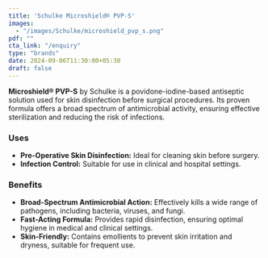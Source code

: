 ```yaml
---
title: 'Schulke Microshield® PVP-S'
images:
  - "/images/Schulke/microshield_pvp_s.png"
pdf: ""
cta_link: "/enquiry"
type: "brands"
date: 2024-09-06T11:30:00+05:30
draft: false
---
```


<!-- ### Product Description -->

**Microshield® PVP-S** by Schulke is a povidone-iodine-based antiseptic solution used for skin disinfection before surgical procedures. Its proven formula offers a broad spectrum of antimicrobial activity, ensuring effective sterilization and reducing the risk of infections.

<!-- ### Key Features

- **Povidone-Iodine Formula:** Provides strong antimicrobial activity against a wide range of pathogens.
- **Skin-Friendly:** Formulated to be non-irritating and suitable for sensitive skin.
- **Long-Lasting Protection:** Continues to provide antimicrobial action post-application.
- **Easy Application:** Liquid solution that ensures thorough skin coverage.
- **Sterile Packaging:** Designed for hygienic use in medical environments. -->

### Uses

- **Pre-Operative Skin Disinfection:** Ideal for cleaning skin before surgery.
- **Infection Control:** Suitable for use in clinical and hospital settings.

<!-- ### Who Needs This Product?

- **Surgeons and Healthcare Providers:** For use in pre-surgical preparation.
- **Healthcare Facilities:** Clinics and hospitals focused -->

### Benefits

- **Broad-Spectrum Antimicrobial Action:** Effectively kills a wide range of pathogens, including bacteria, viruses, and fungi.
- **Fast-Acting Formula:** Provides rapid disinfection, ensuring optimal hygiene in medical and clinical settings.
- **Skin-Friendly:** Contains emollients to prevent skin irritation and dryness, suitable for frequent use.
